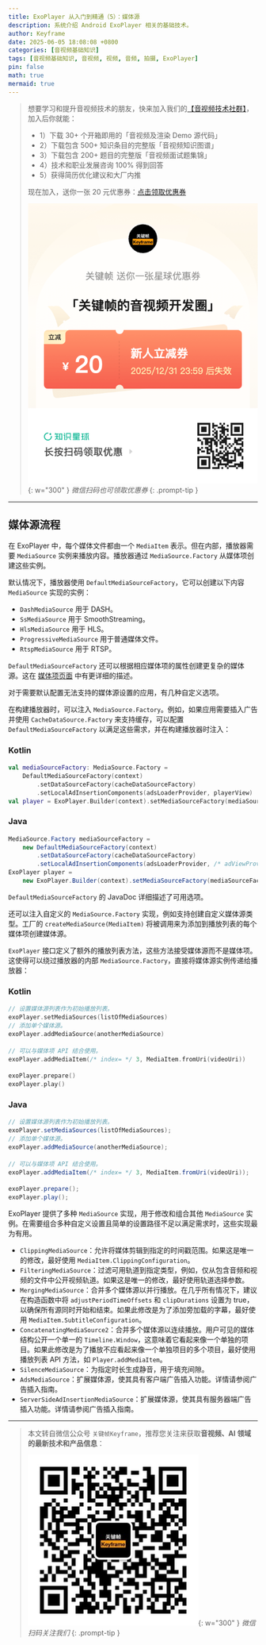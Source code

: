 ```yaml
---
title: ExoPlayer 从入门到精通（5）：媒体源
description: 系统介绍 Android ExoPlayer 相关的基础技术。
author: Keyframe
date: 2025-06-05 18:08:08 +0800
categories: [音视频基础知识]
tags: [音视频基础知识, 音视频, 视频, 音频, 拍摄, ExoPlayer]
pin: false
math: true
mermaid: true
---
```


>想要学习和提升音视频技术的朋友，快来加入我们的<a href="https://t.zsxq.com/jRprT" target="_blank" rel="noopener noreferrer">【音视频技术社群】</a>，加入后你就能：
>
>- 1）下载 30+ 个开箱即用的「音视频及渲染 Demo 源代码」
>- 2）下载包含 500+ 知识条目的完整版「音视频知识图谱」
>- 3）下载包含 200+ 题目的完整版「音视频面试题集锦」
>- 4）技术和职业发展咨询 100% 得到回答
>- 5）获得简历优化建议和大厂内推
>  
>现在加入，送你一张 20 元优惠券：<a href="https://t.zsxq.com/jRprT" target="_blank" rel="noopener noreferrer">点击领取优惠券</a>
>
>![知识星球新人优惠券](assets/img/keyframe-zsxq-coupon.png){: w="300" }
>_微信扫码也可领取优惠券_
{: .prompt-tip }

---



## 媒体源流程

在 ExoPlayer 中，每个媒体文件都由一个 `MediaItem` 表示。但在内部，播放器需要 `MediaSource` 实例来播放内容。播放器通过 `MediaSource.Factory` 从媒体项创建这些实例。

默认情况下，播放器使用 `DefaultMediaSourceFactory`，它可以创建以下内容 `MediaSource` 实现的实例：

- `DashMediaSource` 用于 DASH。
- `SsMediaSource` 用于 SmoothStreaming。
- `HlsMediaSource` 用于 HLS。
- `ProgressiveMediaSource` 用于普通媒体文件。
- `RtspMediaSource` 用于 RTSP。

`DefaultMediaSourceFactory` 还可以根据相应媒体项的属性创建更复杂的媒体源。这在 [媒体项页面](https://developer.android.com/media/media3/exoplayer/media-items) 中有更详细的描述。

对于需要默认配置无法支持的媒体源设置的应用，有几种自定义选项。

在构建播放器时，可以注入 `MediaSource.Factory`。例如，如果应用需要插入广告并使用 `CacheDataSource.Factory` 来支持缓存，可以配置 `DefaultMediaSourceFactory` 以满足这些需求，并在构建播放器时注入：

### Kotlin

```kotlin
val mediaSourceFactory: MediaSource.Factory =
    DefaultMediaSourceFactory(context)
        .setDataSourceFactory(cacheDataSourceFactory)
        .setLocalAdInsertionComponents(adsLoaderProvider, playerView)
val player = ExoPlayer.Builder(context).setMediaSourceFactory(mediaSourceFactory).build()
```

### Java

```java
MediaSource.Factory mediaSourceFactory =
    new DefaultMediaSourceFactory(context)
        .setDataSourceFactory(cacheDataSourceFactory)
        .setLocalAdInsertionComponents(adsLoaderProvider, /* adViewProvider= */ playerView);
ExoPlayer player =
    new ExoPlayer.Builder(context).setMediaSourceFactory(mediaSourceFactory).build();
```

`DefaultMediaSourceFactory` 的 JavaDoc 详细描述了可用选项。

还可以注入自定义的 `MediaSource.Factory` 实现，例如支持创建自定义媒体源类型。工厂的 `createMediaSource(MediaItem)` 将被调用来为添加到播放列表的每个媒体项创建媒体源。

`ExoPlayer` 接口定义了额外的播放列表方法，这些方法接受媒体源而不是媒体项。这使得可以绕过播放器的内部 `MediaSource.Factory`，直接将媒体源实例传递给播放器：

### Kotlin

```kotlin
// 设置媒体源列表作为初始播放列表。
exoPlayer.setMediaSources(listOfMediaSources)
// 添加单个媒体源。
exoPlayer.addMediaSource(anotherMediaSource)

// 可以与媒体项 API 结合使用。
exoPlayer.addMediaItem(/* index= */ 3, MediaItem.fromUri(videoUri))

exoPlayer.prepare()
exoPlayer.play()
```

### Java

```java
// 设置媒体源列表作为初始播放列表。
exoPlayer.setMediaSources(listOfMediaSources);
// 添加单个媒体源。
exoPlayer.addMediaSource(anotherMediaSource);

// 可以与媒体项 API 结合使用。
exoPlayer.addMediaItem(/* index= */ 3, MediaItem.fromUri(videoUri));

exoPlayer.prepare();
exoPlayer.play();
```

ExoPlayer 提供了多种 `MediaSource` 实现，用于修改和组合其他 `MediaSource` 实例。在需要组合多种自定义设置且简单的设置路径不足以满足需求时，这些实现最为有用。

- `ClippingMediaSource`：允许将媒体剪辑到指定的时间戳范围。如果这是唯一的修改，最好使用 `MediaItem.ClippingConfiguration`。
- `FilteringMediaSource`：过滤可用轨道到指定类型，例如，仅从包含音频和视频的文件中公开视频轨道。如果这是唯一的修改，最好使用轨道选择参数。
- `MergingMediaSource`：合并多个媒体源以并行播放。在几乎所有情况下，建议在构造函数中将 `adjustPeriodTimeOffsets` 和 `clipDurations` 设置为 true，以确保所有源同时开始和结束。如果此修改是为了添加旁加载的字幕，最好使用 `MediaItem.SubtitleConfiguration`。
- `ConcatenatingMediaSource2`：合并多个媒体源以连续播放。用户可见的媒体结构公开一个单一的 `Timeline.Window`，这意味着它看起来像一个单独的项目。如果此修改是为了播放不应看起来像一个单独项目的多个项目，最好使用播放列表 API 方法，如 `Player.addMediaItem`。
- `SilenceMediaSource`：为指定时长生成静音，用于填充间隙。
- `AdsMediaSource`：扩展媒体源，使其具有客户端广告插入功能。详情请参阅广告插入指南。
- `ServerSideAdInsertionMediaSource`：扩展媒体源，使其具有服务器端广告插入功能。详情请参阅广告插入指南。

---

> 本文转自微信公众号 `关键帧Keyframe`，推荐您关注来获取**音视频、AI 领域的最新技术和产品信息**：
>
>![微信公众号](assets/img/keyframe-mp.jpg){: w="300" }
>_微信扫码关注我们_
{: .prompt-tip }

